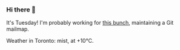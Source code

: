 ### Hi there :wave:

It's Tuesday! I'm probably working for [this bunch](https://github.com/kohofinancial), maintaining a Git mailmap.

Weather in Toronto: mist, at +10°C.
